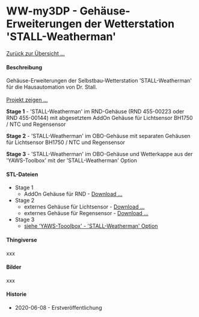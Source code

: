 # WW-my3DP - Gehäuse-Erweiterungen der Wetterstation 'STALL-Weatherman'

[Zurück zur Übersicht ...](../README.md)

#### Beschreibung
Gehäuse-Erweiterungen der Selbstbau-Wetterstation 'STALL-Weatherman' für die Hausautomation von Dr. Stall.
<br><br>
[Projekt zeigen ...](https://github.com/wolwin/WW-mySHP/blob/master/SHP_Weatherman/README.md)

<b>Stage 1</b> - 'STALL-Weatherman' im RND-Gehäuse (RND 455-00223 oder RND 455-00144) mit abgesetztem AddOn Gehäuse für Lichtsensor BH1750 / NTC und Regensensor

<b>Stage 2</b> - 'STALL-Weatherman' im OBO-Gehäuse mit separaten Gehäusen für Lichtsensor BH1750 / NTC und Regensensor

<b>Stage 3</b> - 'STALL-Weatherman' im OBO-Gehäuse und Wetterkappe aus der 'YAWS-Toolbox' mit der 'STALL-Weatherman' Option

#### STL-Dateien
- Stage 1
  - AddOn Gehäuse für RND - [Download ...](./bin/3DP_STL_WM_RND-Case_20200604.zip)
- Stage 2
  - externes Gehäuse für Lichtsensor - [Download ...](./bin/3DP_STL_WM_SensCase_20200604.zip)
  - externes Gehäuse für Regensensor - [Download ...](./bin/3DP_STL_WM_RainCase_20200604.zip)
- Stage 3
  - [siehe 'YAWS-Tooolbox' - 'STALL-Weatherman' Option](https://github.com/wolwin/WW-my3DP/blob/master/3DP_YAWS/README.md#STL-Dateien)

#### Thingiverse
xxx

#### Bilder
xxx

#### Historie
- 2020-06-08 - Erstveröffentlichung
